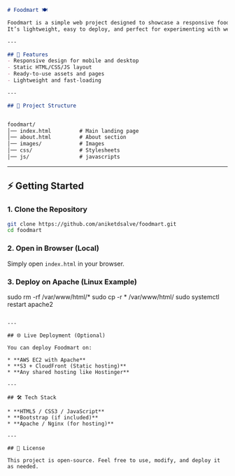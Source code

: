 ```markdown
# Foodmart 🍽️

Foodmart is a simple web project designed to showcase a responsive food and grocery website.  
It’s lightweight, easy to deploy, and perfect for experimenting with web hosting setups on Apache or cloud environments.

---

## 🚀 Features
- Responsive design for mobile and desktop
- Static HTML/CSS/JS layout
- Ready-to-use assets and pages
- Lightweight and fast-loading

---

## 📂 Project Structure


foodmart/
│── index.html         # Main landing page
│── about.html         # About section
│── images/            # Images
│── css/               # Stylesheets
│── js/                # javascripts

```

---

## ⚡ Getting Started

### 1. Clone the Repository
```bash
git clone https://github.com/aniketdsalve/foodmart.git
cd foodmart
````

### 2. Open in Browser (Local)

Simply open `index.html` in your browser.

### 3. Deploy on Apache (Linux Example)

sudo rm -rf /var/www/html/*
sudo cp -r * /var/www/html/
sudo systemctl restart apache2
```

---

## 🌐 Live Deployment (Optional)

You can deploy Foodmart on:

* **AWS EC2 with Apache**
* **S3 + CloudFront (Static hosting)**
* **Any shared hosting like Hostinger**

---

## 🛠️ Tech Stack

* **HTML5 / CSS3 / JavaScript**
* **Bootstrap (if included)**
* **Apache / Nginx (for hosting)**

---

## 📜 License

This project is open-source. Feel free to use, modify, and deploy it as needed.